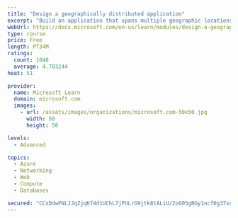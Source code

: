 ```yaml
---
title: "Design a geographically distributed application"
excerpt: "Build an application that spans multiple geographic locations for high availability and resiliency."
webUrl: https://docs.microsoft.com/en-us/learn/modules/design-a-geographically-distributed-application/
type: course
price: Free
length: PT34M
ratings:
  count: 1048
  average: 4.703244
heat: 51

provider:
  name: Microsoft Learn
  domain: microsoft.com
  images:
    - url: /assets/images/organizations/microsoft.com-50x50.jpg
      width: 50
      height: 50

levels:
  - Advanced

topics:
  - Azure
  - Networking
  - Web
  - Compute
  - Databases

secured: "CCsDdwFNLJJqZjqKf4d1UChL7jPULrG9jtk8tALiU/2oG05gNGy1ncf0g37xcOH3kOzMfg/epHismIP5pu4/vFbY9JMjPdzE5awfrGqecagtvy55jaePe+1k02OhoUKEs6sjlbyKidurqIgcwUYQ9IDEp/XYJdTBDsB8kthb7ayI3ER1GqMTiZ631uriWX0r5q9875slnhshcJ6AUqmO/h6Dm5BS0UNM8O6Hdhhu5lZ1ndXYD9uoJAqQfr23gx8rWNI2TUGIEnUSiX9seNFmAW+Eq8e2K24Tp8QvIcM7mF7NHBJ6gXmT4jpvm20jDaYqOdV8UyP+WnMmdzU0px6FCu4ybKagp1FKknRodhJ7dkB2ZNPok9nkl7ZRVKRaEosxh5p1JpbsuQ5kYZMWsuEgBT+ciXZwqPr68MPSTh5eKPM=;Xgi7m66mjInXoaquGdynSg=="
---
```


